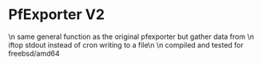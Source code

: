 # PfExporter V2
\n
same general function as the original pfexporter but gather data from \n
iftop stdout instead of cron writing to a file\n
\n
compiled and tested for freebsd/amd64


    
